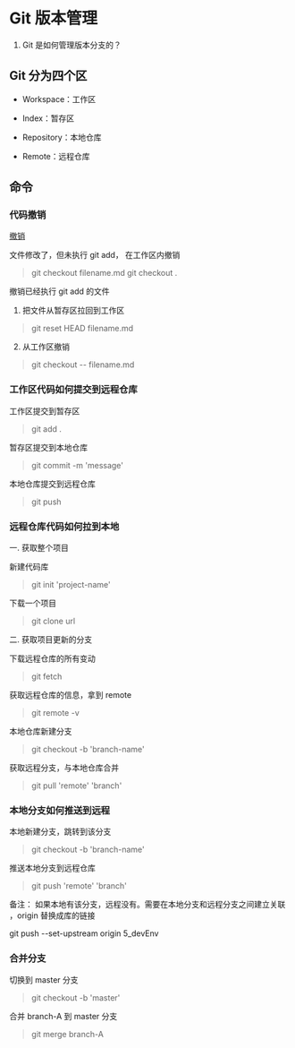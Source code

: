 # Git 版本管理

1. Git 是如何管理版本分支的？

## Git 分为四个区

- Workspace：工作区

- Index：暂存区

- Repository：本地仓库

- Remote：远程仓库

## 命令

### 代码撤销

[撤销](https://www.ruanyifeng.com/blog/2019/12/git-undo.html)

文件修改了，但未执行 git add， 在工作区内撤销

> git checkout filename.md
> git checkout .

撤销已经执行 git add 的文件

1. 把文件从暂存区拉回到工作区

> git reset HEAD filename.md

2. 从工作区撤销

> git checkout -- filename.md

### 工作区代码如何提交到远程仓库

工作区提交到暂存区

> git add .

暂存区提交到本地仓库

> git commit -m 'message'

本地仓库提交到远程仓库

> git push

### 远程仓库代码如何拉到本地

一. 获取整个项目

新建代码库

> git init 'project-name'

下载一个项目

> git clone url

二. 获取项目更新的分支

下载远程仓库的所有变动

> git fetch

获取远程仓库的信息，拿到 remote

> git remote -v

本地仓库新建分支

> git checkout -b 'branch-name'

获取远程分支，与本地仓库合并

> git pull 'remote' 'branch'

### 本地分支如何推送到远程

本地新建分支，跳转到该分支

> git checkout -b 'branch-name'

推送本地分支到远程仓库

> git push 'remote' 'branch'

备注： 如果本地有该分支，远程没有。需要在本地分支和远程分支之间建立关联 ，origin 替换成库的链接

git push --set-upstream origin 5_devEnv

### 合并分支

切换到 master 分支

> git checkout -b 'master'

合并 branch-A 到 master 分支

> git merge branch-A
